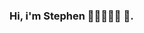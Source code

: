 ### Hi, i'm Stephen 👋🏾👨🏾‍💻 👾.

<!--
**StephenLeslie-Coder/StephenLeslie-Coder** is a ✨ _special_ ✨ repository because its `README.md` (this file) appears on your GitHub profile.

I'm a student who is currently enrolled in a BSc in Computer Science at the University of Technology, Jamaica. I am passionate about coding and developing new technologies to assit persons, communities and businesses in hopes that there is atleast a small chance that technologies I create changes the world. 
